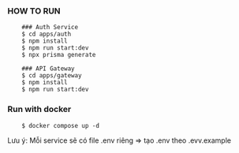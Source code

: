 ### HOW TO RUN
```
    ### Auth Service
    $ cd apps/auth
    $ npm install
    $ npm run start:dev
    $ npx prisma generate

    ### API Gateway
    $ cd apps/gateway
    $ npm install
    $ npm run start:dev
```


### Run with docker

```
    $ docker compose up -d

```
Lưu ý: Mỗi service sẽ có file .env riêng => tạo .env theo .evv.example
